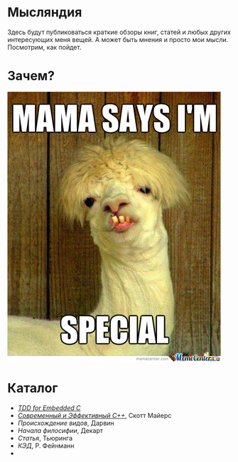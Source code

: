 # Мысляндия
Здесь будут публиковаться краткие обзоры книг, статей и любых других интересующих меня вещей. А может быть мнения и просто мои мысли. Посмотрим, как пойдет.

# Зачем?
![WHY](images/meme.jpeg)


# Каталог

- [_TDD for Embedded C_](TDD_For_Embedded_C/)
- [_Современный и Эффективный C++_](effective_modern_cpp/), Скотт Майерс
- _Происхождение видов_, Дарвин
- _Начала филосифии_, Декарт
- _Статья_, Тьюринга
- _КЭД_, Р. Фейнманн
-
